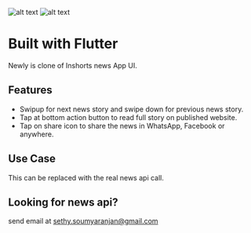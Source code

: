 ![alt text](https://github.com/soumyasethy/flutter-inshorts-clone-newsly/blob/master/iOS_newsly.gif)
![alt text](https://github.com/soumyasethy/flutter-inshorts-clone-newsly/blob/master/android_newsly.gif)

# Built with Flutter
Newly is clone of Inshorts news App UI. 


## Features
- Swipup for next news story and swipe down for previous news story.
- Tap at bottom action button to read full story on published website.
- Tap on share icon to share the news in WhatsApp, Facebook or anywhere.


## Use Case
This can be replaced with the real news api call.

## Looking for news api?
send email at sethy.soumyaranjan@gmail.com




